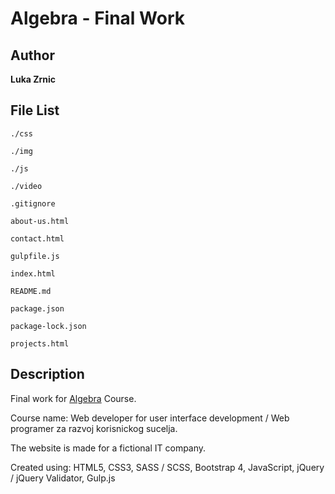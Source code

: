 Algebra - Final Work
===

Author
---
**Luka Zrnic**


File List
---
```
./css

./img

./js

./video

.gitignore

about-us.html

contact.html

gulpfile.js

index.html

README.md

package.json

package-lock.json

projects.html
```

Description
---
Final work for [Algebra](https://www.algebra.hr/) Course.

Course name: Web developer for user interface development / Web programer za razvoj korisnickog sucelja.

The website is made for a fictional IT company.

Created using: HTML5, CSS3, SASS / SCSS, Bootstrap 4, JavaScript, jQuery / jQuery Validator, Gulp.js